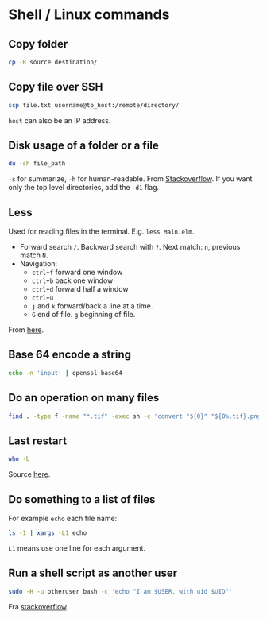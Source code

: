 # Shell / Linux commands

## Copy folder

```bash
cp -R source destination/
```


## Copy file over SSH

```bash
scp file.txt username@to_host:/remote/directory/
```

`host` can also be an IP address.

## Disk usage of a folder or a file

```bash
du -sh file_path
```

`-s` for summarize, `-h` for human-readable. From [Stackoverflow](https://unix.stackexchange.com/questions/185764/how-do-i-get-the-size-of-a-directory-on-the-command-line). If you want only the top level directories, add the `-d1` flag.


## Less

Used for reading files in the terminal. E.g. `less Main.elm`.

  * Forward search `/`. Backward search with `?`. Next match: `n`, previous match `N`. 
  * Navigation:
    * `ctrl+f` forward one window
    * `ctrl+b` back one window
    * `ctrl+d` forward half a window
    * `ctrl+u`
    * `j` and `k` forward/back a line at a time.
    * `G` end of file. `g` beginning of file.

From [here](https://www.thegeekstuff.com/2010/02/unix-less-command-10-tips-for-effective-navigation/).

## Base 64 encode a string

```bash
echo -n 'input' | openssl base64
```

## Do an operation on many files


```bash
find . -type f -name "*.tif" -exec sh -c 'convert "${0}" "${0%.tif}.png"' {} \;
```

## Last restart
```bash
who -b
```
Source [here](https://www.cyberciti.biz/tips/linux-last-reboot-time-and-date-find-out.html).


## Do something to a list of files

For example `echo` each file name:

```bash
ls -1 | xargs -L1 echo
```

`L1` means use one line for each argument.

## Run a shell script as another user

```bash
sudo -H -u otheruser bash -c 'echo "I am $USER, with uid $UID"'
```

Fra [stackoverflow](https://askubuntu.com/questions/294736/run-a-shell-script-as-another-user-that-has-no-password).
